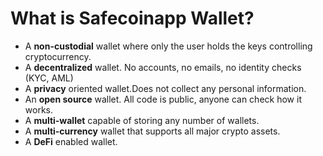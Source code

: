 # What is Safecoinapp Wallet?

- A **non-custodial** wallet where only the user holds the keys controlling cryptocurrency.
- A **decentralized** wallet. No accounts, no emails, no identity checks (KYC, AML)
- A **privacy** oriented wallet.Does not collect any personal information.
- An **open source** wallet. All code is public, anyone can check how it works.
- A **multi-wallet** capable of storing any number of wallets.
- A **multi-currency** wallet that supports all major crypto assets.
- A **DeFi** enabled wallet.